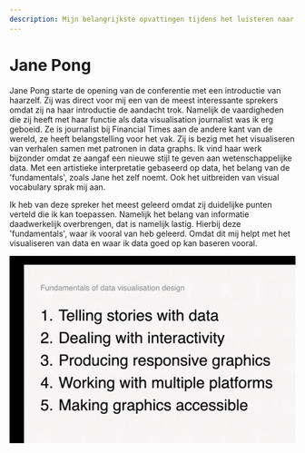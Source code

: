 ```yaml
---
description: Mijn belangrijkste opvattingen tijdens het luisteren naar Jane Pong
---
```


# Jane Pong

Jane Pong starte de opening van de conferentie met een introductie van haarzelf. Zij was direct voor mij een van de meest interessante sprekers omdat zij na haar introductie de aandacht trok. Namelijk de vaardigheden die zij heeft met haar functie als data visualisation journalist was ik erg geboeid. Ze is journalist bij Financial Times aan de andere kant van de wereld, ze heeft belangstelling voor het vak. Zij is bezig met het visualiseren van verhalen samen met patronen in data graphs. Ik vind haar werk bijzonder omdat ze aangaf een nieuwe stijl te geven aan wetenschappelijke data. Met een artistieke interpretatie gebaseerd op data, het belang van de 'fundamentals', zoals Jane het zelf noemt. Ook het uitbreiden van visual vocabulary sprak mij aan. 

Ik heb van deze spreker het meest geleerd omdat zij duidelijke punten verteld die ik kan toepassen. Namelijk het belang van informatie daadwerkelijk overbrengen, dat is namelijk lastig. Hierbij deze 'fundamentals', waar ik vooral van heb geleerd. Omdat dit mij helpt met het visualiseren van data en waar ik data goed op kan baseren vooral. 

 

![](../.gitbook/assets/schermafbeelding-2020-09-03-om-13.31.01.png)


